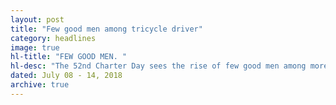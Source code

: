 ```yaml
---
layout: post
title: "Few good men among tricycle driver"
category: headlines
image: true
hl-title: "FEW GOOD MEN. "
hl-desc: "The 52nd Charter Day sees the rise of few good men among more than 2,500 tricycle drivers widely perceived by the riding public as scheming, rude and abusive. But SecenioNajos, a tricycle driver, does not ask fare from passengers going to and from hospitals. Najos said that it his way of expressing his gratitude to God for keeping him away from the hospital.Aside from Najos, certificates of recognition and a sack of rice were also given to 38 honest tricycle drivers. Mayor Yap wants to encourage integrity among the tricycle drivers in the city, being one major component in strengthening tourism potentials. (Photo: City Media Bureau)"
dated: July 08 - 14, 2018
archive: true
---
```


